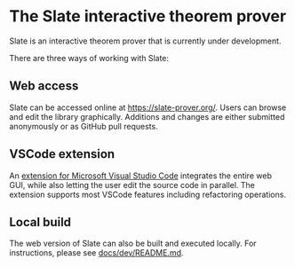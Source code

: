 # The Slate interactive theorem prover

Slate is an interactive theorem prover that is currently under development.

There are three ways of working with Slate:

## Web access

Slate can be accessed online at https://slate-prover.org/. Users can browse and edit the library graphically. Additions and changes are either submitted anonymously or as GitHub pull requests.

## VSCode extension

An [extension for Microsoft Visual Studio Code](https://marketplace.visualstudio.com/items?itemName=sreichelt.slate) integrates the entire web GUI, while also letting the user edit the source code in parallel. The extension supports most VSCode features including refactoring operations.

## Local build

The web version of Slate can also be built and executed locally. For instructions, please see [docs/dev/README.md](docs/dev/README.md).
